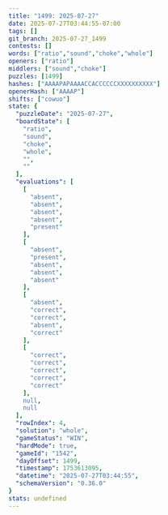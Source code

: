 ```yaml
---
title: "1499: 2025-07-27"
date: 2025-07-27T03:44:55-07:00
tags: []
git_branch: 2025-07-27_1499
contests: []
words: ["ratio","sound","choke","whole"]
openers: ["ratio"]
middlers: ["sound","choke"]
puzzles: [1499]
hashes: ["AAAAPAPAAAACCACCCCCCXXXXXXXXXX"]
openerHash: ["AAAAP"]
shifts: ["cowuo"]
state: {
  "puzzleDate": "2025-07-27",
  "boardState": [
    "ratio",
    "sound",
    "choke",
    "whole",
    "",
    ""
  ],
  "evaluations": [
    [
      "absent",
      "absent",
      "absent",
      "absent",
      "present"
    ],
    [
      "absent",
      "present",
      "absent",
      "absent",
      "absent"
    ],
    [
      "absent",
      "correct",
      "correct",
      "absent",
      "correct"
    ],
    [
      "correct",
      "correct",
      "correct",
      "correct",
      "correct"
    ],
    null,
    null
  ],
  "rowIndex": 4,
  "solution": "whole",
  "gameStatus": "WIN",
  "hardMode": true,
  "gameId": "1542",
  "dayOffset": 1499,
  "timestamp": 1753613095,
  "datetime": "2025-07-27T03:44:55",
  "schemaVersion": "0.36.0"
}
stats: undefined
---
```

<!-- more -->
